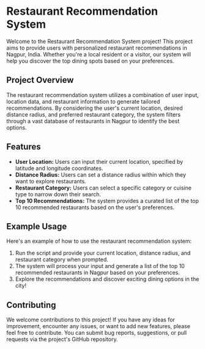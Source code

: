 # Restaurant Recommendation System

Welcome to the Restaurant Recommendation System project! This project aims to provide users with personalized restaurant recommendations in Nagpur, India. Whether you're a local resident or a visitor, our system will help you discover the top dining spots based on your preferences.

## Project Overview

The restaurant recommendation system utilizes a combination of user input, location data, and restaurant information to generate tailored recommendations. By considering the user's current location, desired distance radius, and preferred restaurant category, the system filters through a vast database of restaurants in Nagpur to identify the best options.

## Features

- **User Location:** Users can input their current location, specified by latitude and longitude coordinates.
- **Distance Radius:** Users can set a distance radius within which they want to explore restaurants.
- **Restaurant Category:** Users can select a specific category or cuisine type to narrow down their search.
- **Top 10 Recommendations:** The system provides a curated list of the top 10 recommended restaurants based on the user's preferences.


## Example Usage

Here's an example of how to use the restaurant recommendation system:

1. Run the script and provide your current location, distance radius, and restaurant category when prompted.
2. The system will process your input and generate a list of the top 10 recommended restaurants in Nagpur based on your preferences.
3. Explore the recommendations and discover exciting dining options in the city!

## Contributing

We welcome contributions to this project! If you have any ideas for improvement, encounter any issues, or want to add new features, please feel free to contribute. You can submit bug reports, suggestions, or pull requests via the project's GitHub repository.



